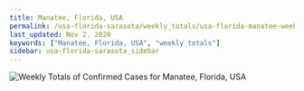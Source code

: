 ```yaml
---
title: Manatee, Florida, USA
permalink: /usa-florida-sarasota/weekly_totals/usa-florida-manatee-weekly_totals.html
last_updated: Nov 2, 2020
keywords: ["Manatee, Florida, USA", "weekly totals"]
sidebar: usa-florida-sarasota_sidebar
---
```


![Weekly Totals of Confirmed Cases for Manatee, Florida, USA](/covid_tracker/images/graphs/usa-florida-manatee-weekly_totals_graph.png)
